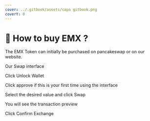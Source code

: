 ```yaml
---
cover: ../.gitbook/assets/capa gitbook.png
coverY: 0
---
```


# 🐋 How to buy EMX  ?

The EMX   Token can initially be purchased on pancakeswap or on our website.

Our Swap interface

Click Unlock Wallet

Click approve if this is your first time using the interface

Select the desired value and click Swap

You will see the transaction preview

Click Confirm Exchange
